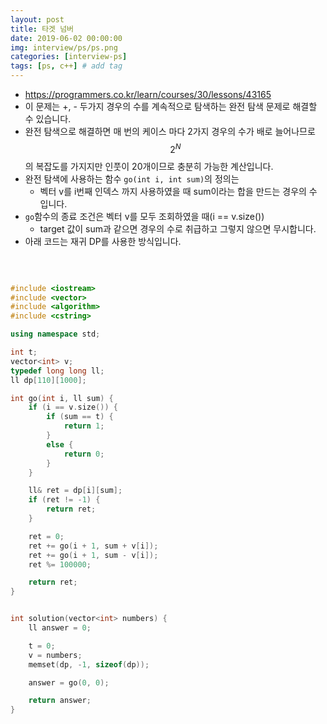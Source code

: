 ```yaml
---
layout: post
title: 타겟 넘버
date: 2019-06-02 00:00:00
img: interview/ps/ps.png
categories: [interview-ps] 
tags: [ps, c++] # add tag
---
```


+ https://programmers.co.kr/learn/courses/30/lessons/43165
+ 이 문제는 +, - 두가지 경우의 수를 계속적으로 탐색하는 완전 탐색 문제로 해결할 수 있습니다.
+ 완전 탐색으로 해결하면 매 번의 케이스 마다 2가지 경우의 수가 배로 늘어나므로 $$ 2^{N} $$ 의 복잡도를 가지지만 인풋이 20개이므로 충분히 가능한 계산입니다.
+ 완전 탐색에 사용하는 함수 `go(int i, int sum)`의 정의는
    + 벡터 v를 i번째 인덱스 까지 사용하였을 때 sum이라는 합을 만드는 경우의 수 입니다.
+ `go`함수의 종료 조건은 벡터 v를 모두 조회하였을 때(i == v.size())
    + target 값이 sum과 같으면 경우의 수로 취급하고 그렇지 않으면 무시합니다.  
+ 아래 코드는 재귀 DP를 사용한 방식입니다.

<br>

```cpp

#include <iostream>
#include <vector>
#include <algorithm>
#include <cstring>

using namespace std;

int t;
vector<int> v;
typedef long long ll;
ll dp[110][1000];

int go(int i, ll sum) {
	if (i == v.size()) {
		if (sum == t) {
			return 1;
		}
		else {
			return 0;
		}
	}

	ll& ret = dp[i][sum];
	if (ret != -1) {
		return ret;
	}

	ret = 0;
	ret += go(i + 1, sum + v[i]);
	ret += go(i + 1, sum - v[i]);
	ret %= 100000;

	return ret;
}


int solution(vector<int> numbers) {
	ll answer = 0;

	t = 0;
	v = numbers;
	memset(dp, -1, sizeof(dp));

	answer = go(0, 0);

	return answer;
}

```